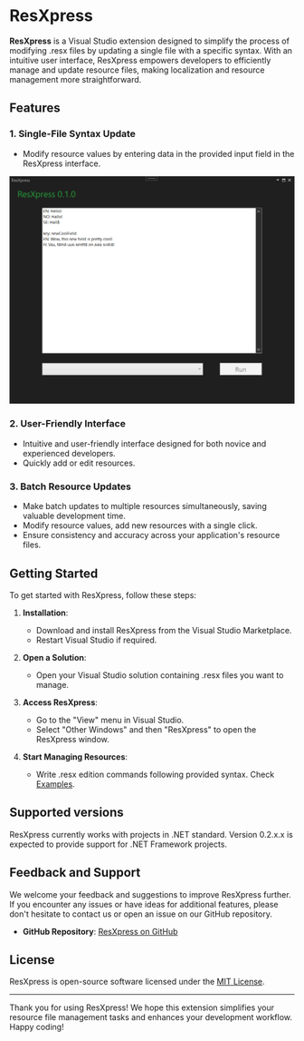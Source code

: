 # ResXpress

**ResXpress** is a Visual Studio extension designed to simplify the process of modifying .resx files by updating a single file with a specific syntax. With an intuitive user interface, ResXpress empowers developers to efficiently manage and update resource files, making localization and resource management more straightforward.

## Features

### 1. Single-File Syntax Update

- Modify resource values by entering data in the provided input field in the ResXpress interface.

![Sample Image](https://github.com/H4kan/resXpress/blob/main/resx_sample.png?raw=true)

### 2. User-Friendly Interface

- Intuitive and user-friendly interface designed for both novice and experienced developers.
- Quickly add or edit resources.

### 3. Batch Resource Updates

- Make batch updates to multiple resources simultaneously, saving valuable development time.
- Modify resource values, add new resources with a single click.
- Ensure consistency and accuracy across your application's resource files.


## Getting Started

To get started with ResXpress, follow these steps:

1. **Installation**:
   - Download and install ResXpress from the Visual Studio Marketplace.
   - Restart Visual Studio if required.

2. **Open a Solution**:
   - Open your Visual Studio solution containing .resx files you want to manage.

3. **Access ResXpress**:
   - Go to the "View" menu in Visual Studio.
   - Select "Other Windows" and then "ResXpress" to open the ResXpress window.

4. **Start Managing Resources**:
   - Write .resx edition commands following provided syntax. Check [Examples](https://github.com/H4kan/resXpress/blob/main/ResXpress/gettingstarted.txt).

## Supported versions
ResXpress currently works with projects in .NET standard. Version 0.2.x.x is expected to provide support for .NET Framework projects.

## Feedback and Support

We welcome your feedback and suggestions to improve ResXpress further. If you encounter any issues or have ideas for additional features, please don't hesitate to contact us or open an issue on our GitHub repository.

- **GitHub Repository**: [ResXpress on GitHub](https://github.com/H4kan/resXpress)

## License

ResXpress is open-source software licensed under the [MIT License](https://github.com/H4kan/resXpress/blob/main/LICENSE).

---

Thank you for using ResXpress! We hope this extension simplifies your resource file management tasks and enhances your development workflow. Happy coding!